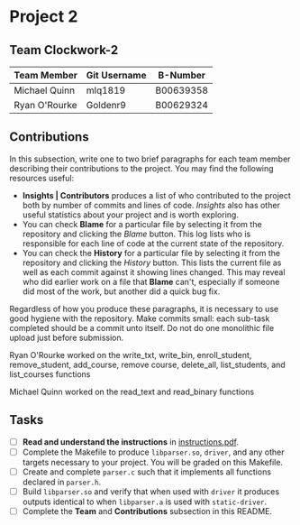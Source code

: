 # Project 2

## Team Clockwork-2

|  Team Member   |  Git Username   |  B-Number    |
|----------------|-----------------|--------------|
| Michael Quinn  |    mlq1819      |  B00639358   |
| Ryan O'Rourke  |    Goldenr9     |  B00629324   |

## Contributions

In this subsection, write one to two brief paragraphs for each team member describing their contributions to the project. You may find the following resources useful:

- **Insights | Contributors** produces a list of who contributed to the project both by number of commits and lines of code. _Insights_ also has other useful statistics about your project and is worth exploring.
- You can check **Blame** for a particular file by selecting it from the repository and clicking the _Blame_ button. This log lists who is responsible for each line of code at the current state of the repository.
- You can check the **History** for a particular file by selecting it from the repository and clicking the _History_ button. This lists the current file as well as each commit against it showing lines changed. This may reveal who did earlier work on a file that **Blame** can't, especially if someone did most of the work, but another did a quick bug fix.

Regardless of how you produce these paragraphs, it is necessary to use good hygiene with the repository. Make commits small: each sub-task completed should be a commit unto itself. Do not do one monolithic file upload just before submission.

Ryan O'Rourke worked on the write_txt, write_bin, enroll_student, remove_student, add_course, remove course, delete_all, list_students, and list_courses functions

Michael Quinn worked on the read_text and read_binary functions

## Tasks

- [ ] **Read and understand the instructions** in [instructions.pdf](instructions.pdf).
- [ ] Complete the Makefile to produce `libparser.so`, `driver`, and any other targets necessary to your project. You will be graded on this Makefile.
- [ ] Create and complete `parser.c` such that it implements all functions declared in `parser.h`.
- [ ] Build `libparser.so` and verify that when used with `driver` it produces outputs identical to when `libparser.a` is used with `static-driver`.
- [ ] Complete the **Team** and **Contributions** subsection in this README.
